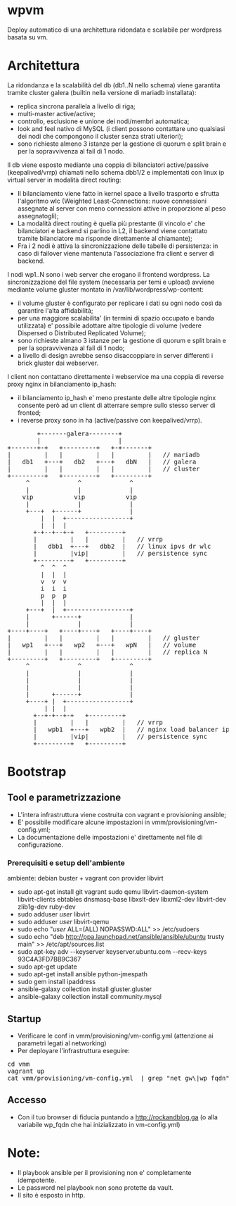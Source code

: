# wpvm 
Deploy automatico di una architettura ridondata e scalabile per wordpress basata su vm.

# Architettura
La ridondanza e la scalabilità del db (db1..N nello schema) viene garantita tramite cluster galera (builtin nella versione di mariadb installata):
* replica sincrona parallela a livello di riga;
* multi-master active/active;
* controllo, esclusione e unione dei nodi/membri automatica;
* look and feel nativo di MySQL (i client possono contattare uno qualsiasi dei nodi che compongono il cluster senza strati ulteriori);
* sono richieste almeno 3 istanze per la gestione di quorum e split brain e per la sopravvivenza al fail di 1 nodo.

Il db viene esposto mediante una coppia di bilanciatori active/passive (keepalived/vrrp) chiamati nello schema dbb1/2 e implementati con linux ip virtual server in modalità direct routing:
* Il bilanciamento viene fatto in kernel space a livello trasporto e sfrutta l'algoritmo wlc (Weighted Least-Connections: nuove connessioni assegnate al server con meno connessioni attive in proporzione al peso assegnatogli);
* La modalità direct routing è quella più prestante (il vincolo e' che bilanciatori e backend si parlino in L2, il backend viene contattato tramite bilanciatore ma risponde direttamente al chiamante);
* Fra i 2 nodi è attiva la sincronizzazione delle tabelle di persistenza: in caso di failover viene mantenuta l'associazione fra client e server di backend.

I nodi wp1..N sono i web server che erogano il frontend wordpress. La sincronizzazione del file system (necessaria per temi e upload) avviene mediante volume gluster montato in /var/lib/wordpress/wp-content:
* il volume gluster è configurato per replicare i dati su ogni nodo così da garantire l'alta affidabilità;
* per una maggiore scalabilita' (in termini di spazio occupato e banda utilizzata) e' possibile adottare altre tipologie di volume (vedere Dispersed o Distributed Replicated Volume);
* sono richieste almano 3 istanze per la gestione di quorum e split brain e per la sopravvivenza al fail di 1 nodo;
* a livello di design avrebbe senso disaccoppiare in server differenti i brick gluster dai webserver.

I client non contattano direttamente i webservice ma una coppia di reverse proxy nginx in bilanciamento ip_hash:
* il bilanciamento ip_hash e' meno prestante delle altre tipologie nginx consente però ad un client di atterrare sempre sullo stesso server di fronted;
* i reverse proxy sono in ha (active/passive con keepalived/vrrp).

<pre>
        +-------galera--------+
        |                     |
+-------+-+   +---------+   +-+-------+
|         |   |         |   |         |   // mariadb
|   db1   +---+   db2   +---+   dbN   |   // galera
|         |   |         |   |         |   // cluster 
+---------+   +---------+   +---------+
     ^             ^             ^
     |             |             |
    vip           vip           vip
     |             |             |
     +---+  +------+             |
         |  |  +-----------------+
         |  |  |
       +-+--+--+-+   +---------+
       |         |   |         |   // vrrp
       |   dbb1  +---+   dbb2  |   // linux ipvs dr wlc
       |         |vip|         |   // persistence sync
       +---------+   +---------+
         ^  ^  ^
         |  |  |
         v  v  v
         i  i  i
         p  p  p
         |  |  |
     +---+  |  +-----------------+
     |      +------+             |
     |             |             |
+----+----+   +----+----+   +----+----+
|         |   |         |   |         |   // gluster
|   wp1   +---+   wp2   +---+   wpN   |   // volume
|         |   |         |   |         |   // replica N
+---------+   +---------+   +---------+
     ^             ^             ^
     |             |             |
     |             |             |
     |             |             |
     |      +------+             |
     +----+ |  +-----------------+
          | |  |
       +--+-+--+-+   +---------+
       |         |   |         |   // vrrp
       |   wpb1  +---+   wpb2  |   // nginx load balancer ip_hash 
       |         |vip|         |   // persistence sync
       +---------+   +---------+
</pre>

# Bootstrap
## Tool e parametrizzazione
* L'intera infrastruttura viene costruita con vagrant e provisioning ansible; 
* E' possibile modificare alcune impostazioni in vmm/provisioning/vm-config.yml;
* La documentazione delle impostazioni e' direttamente nel file di configurazione.

### Prerequisiti e setup dell'ambiente
ambiente: debian buster + vagrant con provider libvirt 
* sudo apt-get install git vagrant sudo qemu libvirt-daemon-system libvirt-clients ebtables dnsmasq-base libxslt-dev libxml2-dev libvirt-dev zlib1g-dev ruby-dev
* sudo adduser *user* libvirt
* sudo adduser *user* libvirt-qemu
* sudo echo "*user* ALL=(ALL) NOPASSWD:ALL" >> /etc/sudoers 
* sudo echo "deb http://ppa.launchpad.net/ansible/ansible/ubuntu trusty main" >> /etc/apt/sources.list
* sudo apt-key adv --keyserver keyserver.ubuntu.com --recv-keys 93C4A3FD7BB9C367
* sudo apt-get update
* sudo apt-get install ansible python-jmespath
* sudo gem install ipaddress
* ansible-galaxy collection install gluster.gluster
* ansible-galaxy collection install community.mysql

## Startup
* Verificare le conf in vmm/provisioning/vm-config.yml (attenzione ai parametri legati al networking)
* Per deployare l'infrastruttura eseguire:
<pre>
cd vmm
vagrant up
cat vmm/provisioning/vm-config.yml  | grep "net_gw\|wp_fqdn" | awk '{print $NF}' | paste - - | awk '{print $2"00 "$1}' | sudo tee -a /etc/hosts
</pre>

## Accesso
* Con il tuo browser di fiducia puntando a http://rockandblog.ga (o alla variabile wp_fqdn che hai inizializzato in vm-config.yml)

# Note:
* Il playbook ansible per il provisioning non e' completamente idempotente.
* Le password nel playbook non sono protette da vault.
* Il sito è esposto in http.
